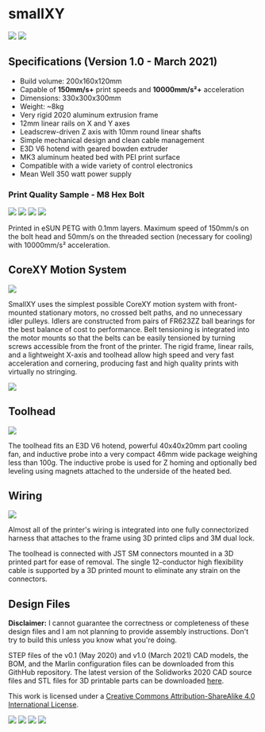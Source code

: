 # smallXY

![](img/DSCF6990.jpg)
![](img/DSCF6978.jpg)

## Specifications (Version 1.0 - March 2021)
* Build volume: 200x160x120mm
* Capable of **150mm/s+** print speeds and **10000mm/s²+** acceleration
* Dimensions: 330x300x300mm
* Weight: ~8kg
* Very rigid 2020 aluminum extrusion frame
* 12mm linear rails on X and Y axes
* Leadscrew-driven Z axis with 10mm round linear shafts
* Simple mechanical design and clean cable management
* E3D V6 hotend with geared bowden extruder
* MK3 aluminum heated bed with PEI print surface
* Compatible with a wide variety of control electronics
* Mean Well 350 watt power supply

### Print Quality Sample - M8 Hex Bolt

![](img/4830-FUJI8286.jpg)
![](img/4840-FUJI8282.jpg)
![](img/4850-FUJI8277.jpg)
![](img/4860-FUJI8273.jpg)

Printed in eSUN PETG with 0.1mm layers. Maximum speed of 150mm/s on the bolt head and 50mm/s on the threaded section (necessary for cooling) with 10000mm/s² acceleration.

## CoreXY Motion System

![](img/beltrouting.png)

SmallXY uses the simplest possible CoreXY motion system with front-mounted stationary motors, no crossed belt paths, and no unnecessary idler pulleys. Idlers are constructed from pairs of FR623ZZ ball bearings for the best balance of cost to performance. Belt tensioning is integrated into the motor mounts so that the belts can be easily tensioned by turning screws accessible from the front of the printer. The rigid frame, linear rails, and a lightweight X-axis and toolhead allow high speed and very fast acceleration and cornering, producing fast and high quality prints with virtually no stringing.

![](img/motortensioner.png)

## Toolhead

![](img/DSCF6974.jpg)

The toolhead fits an E3D V6 hotend, powerful 40x40x20mm part cooling fan, and inductive probe into a very compact 46mm wide package weighing less than 100g. The inductive probe is used for Z homing and optionally bed leveling using magnets attached to the underside of the heated bed.

## Wiring

![](img/DSCF6918.jpg)

Almost all of the printer's wiring is integrated into one fully connectorized harness that attaches to the frame using 3D printed clips and 3M dual lock.

The toolhead is connected with JST SM connectors mounted in a 3D printed part for ease of removal. The single 12-conductor high flexibility cable is supported by a 3D printed mount to eliminate any strain on the connectors.

## Design Files

**Disclaimer:** I cannot guarantee the correctness or completeness of these design files and I am not planning to provide assembly instructions. Don't try to build this unless you know what you're doing.

STEP files of the v0.1 (May 2020) and v1.0 (March 2021) CAD models, the BOM, and the Marlin configuration files can be downloaded from this GithHub repository. The latest version of the Solidworks 2020 CAD source files and STL files for 3D printable parts can be downloaded [here](https://workbench.grabcad.com/workbench/projects/gcE4_nd5ZVmsx_kgBHyB1wqYj7J80Bo0aavsQ_ukKZb6I6#/space/gccWt96S3aIfpnmZw99CCyJWk9YLHOaTK3aYx5E1uazplE).

This work is licensed under a [Creative Commons Attribution-ShareAlike 4.0 International License](http://creativecommons.org/licenses/by-sa/4.0/).


![](img/4740-DSCF6912.jpg)
![](img/DSCF6979.jpg)
![](img/DSCF6982.jpg)
![](img/DSCF6981.jpg)
